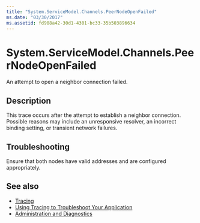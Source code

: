 ```yaml
---
title: "System.ServiceModel.Channels.PeerNodeOpenFailed"
ms.date: "03/30/2017"
ms.assetid: fd908a42-30d1-4301-bc33-35b503896634
---
```

# System.ServiceModel.Channels.PeerNodeOpenFailed
An attempt to open a neighbor connection failed.  
  
## Description  
 This trace occurs after the attempt to establish a neighbor connection. Possible reasons may include an unresponsive resolver, an incorrect binding setting, or transient network failures.  
  
## Troubleshooting  
 Ensure that both nodes have valid addresses and are configured appropriately.  
  
## See also

- [Tracing](index.md)
- [Using Tracing to Troubleshoot Your Application](using-tracing-to-troubleshoot-your-application.md)
- [Administration and Diagnostics](../index.md)

